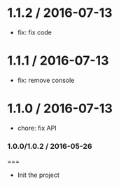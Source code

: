 1.1.2 / 2016-07-13
==================

* fix: fix code

1.1.1 / 2016-07-13
==================

* fix: remove console

1.1.0 / 2016-07-13
==================

* chore: fix API

### 1.0.0/1.0.2 / 2016-05-26
===
- Init the project

